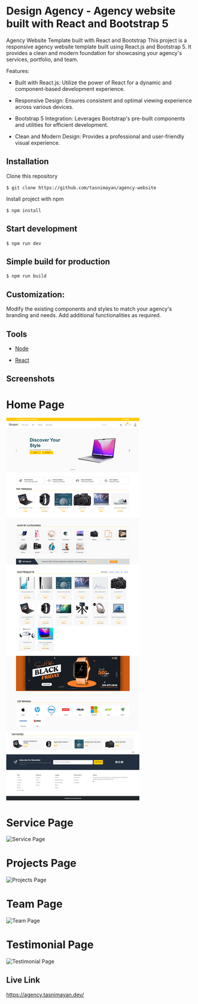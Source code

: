 # Design Agency - Agency website built with React and Bootstrap 5

Agency Website Template built with React and Bootstrap
This project is a responsive agency website template built using React.js and Bootstrap 5. It provides a clean and modern foundation for showcasing your agency's services, portfolio, and team.

Features:

- Built with React.js: Utilize the power of React for a dynamic and component-based development experience.

- Responsive Design: Ensures consistent and optimal viewing experience across various devices.

- Bootstrap 5 Integration: Leverages Bootstrap's pre-built components and utilities for efficient development.

- Clean and Modern Design: Provides a professional and user-friendly visual experience.

## Installation

Clone this repository

```
$ git clone https://github.com/tasnimayan/agency-website
```

Install project with npm

```
$ npm install
```

## Start development

```
$ npm run dev
```

## Simple build for production

```
$ npm run build
```

## Customization:

Modify the existing components and styles to match your agency's branding and needs.
Add additional functionalities as required.

## Tools

- [Node](https://nodejs.org/en/)

- [React](https://reactjs.org/)

## Screenshots

# Home Page

![Home Page](https://github.com/tasnimayan/mern-ecommerce/blob/main/public/screenshot/home.png)

# Service Page

![Service Page](https://github.com/tasnimayan/mern-ecommerce/blob/main/public/screenshot/services.png)

# Projects Page

![Projects Page](https://github.com/tasnimayan/mern-ecommerce/blob/main/public/screenshot/projects.png)

# Team Page

![Team Page](https://github.com/tasnimayan/mern-ecommerce/blob/main/public/screenshot/team.png)

# Testimonial Page

![Testimonial Page](https://github.com/tasnimayan/mern-ecommerce/blob/main/public/screenshot/testimonial.png)

## Live Link

https://agency.tasnimayan.dev/
